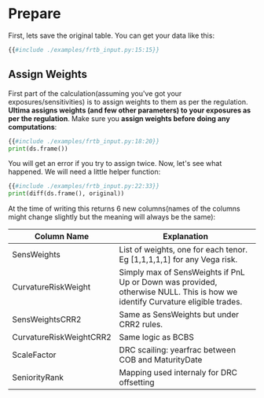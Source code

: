 # Prepare

First, lets save the original table. You can get your data like this:

```python
{{#include ./examples/frtb_input.py:15:15}}
```

## Assign Weights

First part of the calculation(assuming you've got your exposures/sensitivities) is to assign weights to them as per the regulation. **Ultima assigns weights (and few other parameters) to your exposures as per the regulation**. Make sure you **assign weights before doing any computations**:

```python
{{#include ./examples/frtb_input.py:18:20}}
print(ds.frame())
```

You will get an error if you try to assign twice. Now, let's see what happened. We will need a little helper function:

```python
{{#include ./examples/frtb_input.py:22:33}}
print(diff(ds.frame(), original))
```

At the time of writing this returns 6 new columns(names of the columns might change slightly but the meaning will always be the same):

| Column Name               | Explanation                                                                                                                  |
|---------------------------|------------------------------------------------------------------------------------------------------------------------------|
| SensWeights               | List of weights, one for each tenor. Eg \[1,1,1,1,1\] for any Vega risk.                                                       |
|  CurvatureRiskWeight      | Simply max of SensWeights if PnL Up or Down was provided, otherwise NULL. This is how we identify Curvature eligible trades. |
|  SensWeightsCRR2          | Same as SensWeights but under CRR2 rules.                                                                                    |
|  CurvatureRiskWeightCRR2  | Same logic as BCBS                                                                                                           |
|  ScaleFactor              | DRC scailing: yearfrac between COB and MaturityDate                                                                          |
|  SeniorityRank            | Mapping used internaly for DRC offsetting                                                                                    |
